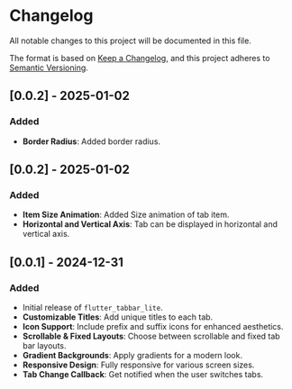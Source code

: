 # Changelog

All notable changes to this project will be documented in this file.

The format is based on [Keep a Changelog](https://keepachangelog.com/en/1.0.0/),
and this project adheres to [Semantic Versioning](https://semver.org/spec/v2.0.0.html).


## [0.0.2] - 2025-01-02
### Added

- **Border Radius**: Added border radius.


## [0.0.2] - 2025-01-02
### Added

- **Item Size Animation**: Added Size animation of tab item.
- **Horizontal and Vertical Axis**: Tab can be displayed in horizontal and vertical axis.

## [0.0.1] - 2024-12-31
### Added
- Initial release of `flutter_tabbar_lite`.
- **Customizable Titles**: Add unique titles to each tab.
- **Icon Support**: Include prefix and suffix icons for enhanced aesthetics.
- **Scrollable & Fixed Layouts**: Choose between scrollable and fixed tab bar layouts.
- **Gradient Backgrounds**: Apply gradients for a modern look.
- **Responsive Design**: Fully responsive for various screen sizes.
- **Tab Change Callback**: Get notified when the user switches tabs.


